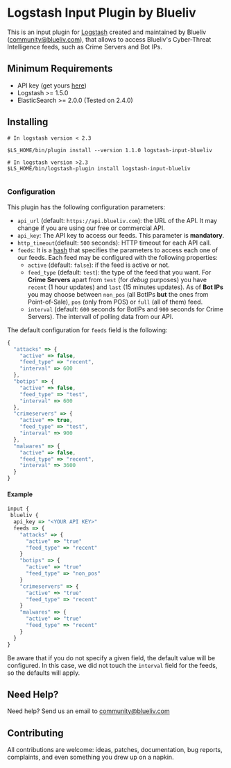 # Logstash Input Plugin by Blueliv

This is an input plugin for [Logstash](https://github.com/elasticsearch/logstash) created and maintained by Blueliv (community@blueliv.com), that allows to access Blueliv's Cyber-Threat Intelligence feeds, such as Crime Servers and Bot IPs.

## Minimum Requirements

* API key (get yours <a href="https://map.blueliv.com" target="_blank">here</a>)
* Logstash >= 1.5.0
* ElasticSearch >= 2.0.0 (Tested on 2.4.0)

## Installing

```
# In logstash version < 2.3

$LS_HOME/bin/plugin install --version 1.1.0 logstash-input-blueliv

# In logstash version >2.3
$LS_HOME/bin/logstash-plugin install logstash-input-blueliv


```

### Configuration

This plugin has the following configuration parameters:

+ ``api_url`` (default: ``https://api.blueliv.com``): the URL of the API. It may change if you are using our free or commercial API.
+ ``api_key``: The API key to access our feeds. This parameter is **mandatory**.
+ ``http_timeout``(default: ``500`` seconds): HTTP timeout for each API call.
+ ``feeds``: It is a [hash](http://ruby-doc.org/core-1.9.3/Hash.html) that specifies the parameters to access each one of our feeds. Each feed may be configured with the following properties:
    + ``active`` (default: ``false``): if the feed is active or not.
    + ``feed_type`` (default: ``test``): the type of the feed that you want. For **Crime Servers** apart from ``test`` (for _debug_ purposes) you have ``recent`` (1 hour updates) and ``last`` (15 minutes updates). As of **Bot IPs** you may choose between ``non_pos`` (all BotIPs **but** the ones from Point-of-Sale), ``pos`` (only from POS)  or ``full`` (all of them) feed.
    + ``interval`` (default: ``600`` seconds for BotIPs and ``900`` seconds for Crime Servers). The intervall of polling data from our API.

The default configuration for ``feeds`` field is the following:
```javascript
{
  "attacks" => {
    "active" => false,
    "feed_type" => "recent",
    "interval" => 600
  },
  "botips" => {
    "active" => false,
    "feed_type" => "test",
    "interval" => 600
  },
  "crimeservers" => {
    "active" => true,
    "feed_type" => "test",
    "interval" => 900
  },
  "malwares" => {
    "active" => false,
    "feed_type" => "recent",
    "interval" => 3600
  }
}
```


#### Example

```javascript
input {
 blueliv {
  api_key => "<YOUR API KEY>"
  feeds => {
    "attacks" => {
      "active" => "true"
      "feed_type" => "recent"
    }
    "botips" => {
      "active" => "true"
      "feed_type" => "non_pos"
    }
    "crimeservers" => {
      "active" => "true"
      "feed_type" => "recent"
    }
    "malwares" => {
      "active" => "true"
      "feed_type" => "recent"
    }
  }
}
```

Be aware that if you do not specify a given field, the default value will be configured. In this case, we did not touch the ``interval`` field for the feeds, so the defaults will apply.

## Need Help?

Need help? Send us an email to community@blueliv.com

## Contributing

All contributions are welcome: ideas, patches, documentation, bug reports, complaints, and even something you drew up on a napkin.
